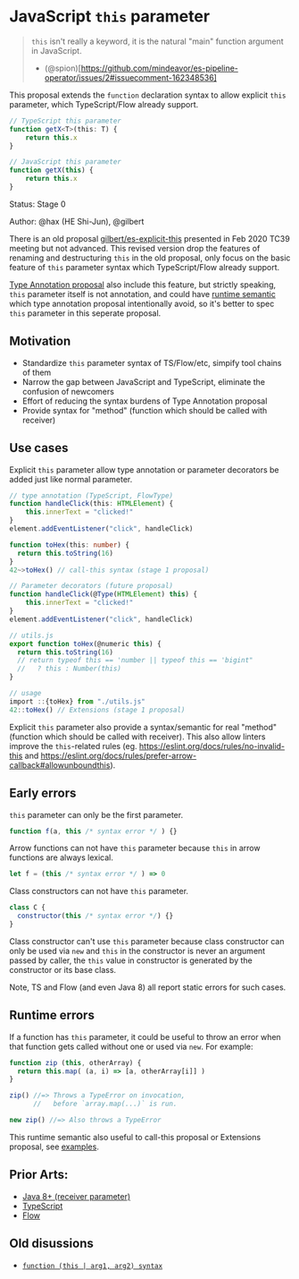 # JavaScript `this` parameter

> `this` isn't really a keyword, it is the natural "main" function argument in JavaScript.
> - (@spion)[https://github.com/mindeavor/es-pipeline-operator/issues/2#issuecomment-162348536]

This proposal extends the `function` declaration syntax to allow explicit `this` parameter, which TypeScript/Flow already support.

```ts
// TypeScript this parameter
function getX<T>(this: T) {
	return this.x
}
```

```js
// JavaScript this parameter
function getX(this) {
	return this.x
}
```

Status: Stage 0

Author: @hax (HE Shi-Jun), @gilbert

There is an old proposal [gilbert/es-explicit-this](https://github.com/gilbert/es-explicit-this) presented in Feb 2020 TC39 meeting but not advanced. This revised version drop the features of renaming and destructuring `this` in the old proposal, only focus on the basic feature of `this` parameter syntax which TypeScript/Flow already support.

[Type Annotation proposal](https://github.com/tc39/proposal-type-annotations/blob/a4315be8a311980ca525dc539585b10b7478a63e/README.md#this-parameters) also include this feature, but strictly speaking, `this` parameter itself is not annotation, and could have [runtime semantic](#runtime-errors) which type annotation proposal intentionally avoid, so it's better to spec `this` parameter in this seperate proposal. 

## Motivation

- Standardize `this` parameter syntax of TS/Flow/etc, simpify tool chains of them
- Narrow the gap between JavaScript and TypeScript, eliminate the confusion of newcomers
- Effort of reducing the syntax burdens of Type Annotation proposal
- Provide syntax for "method" (function which should be called with receiver)

## Use cases

Explicit `this` parameter allow type annotation or parameter decorators be added just like normal parameter.

```ts
// type annotation (TypeScript, FlowType)
function handleClick(this: HTMLElement) {
	this.innerText = "clicked!"
}
element.addEventListener("click", handleClick)
```

```ts
function toHex(this: number) {
  return this.toString(16)
}
42~>toHex() // call-this syntax (stage 1 proposal)
```

```ts
// Parameter decorators (future proposal)
function handleClick(@Type(HTMLElement) this) {
	this.innerText = "clicked!"
}
element.addEventListener("click", handleClick)
```

```ts
// utils.js
export function toHex(@numeric this) {
  return this.toString(16) 
  // return typeof this == 'number || typeof this == 'bigint"
  //   ? this : Number(this)
}

// usage
import ::{toHex} from "./utils.js"
42::toHex() // Extensions (stage 1 proposal)
```

Explicit `this` parameter also provide a syntax/semantic for real "method" (function which should be called with receiver). This also allow linters improve the `this`-related rules (eg. https://eslint.org/docs/rules/no-invalid-this and https://eslint.org/docs/rules/prefer-arrow-callback#allowunboundthis).

## Early errors

`this` parameter can only be the first parameter.
```js
function f(a, this /* syntax error */ ) {}
```

Arrow functions can not have `this` parameter because `this` in arrow functions are always lexical.
```js
let f = (this /* syntax error */ ) => 0
```
Class constructors can not have `this` parameter.
```js
class C {
  constructor(this /* syntax error */) {}
}
```

Class constructor can't use `this` parameter because class constructor can only be used via `new` and `this` in the constructor is never an argument passed by caller, the `this` value in constructor is generated by the constructor or its base class.

Note, TS and Flow (and even Java 8) all report static errors for such cases.

## Runtime errors

If a function has `this` parameter, it could be useful to throw an error when that function gets called without one or used via `new`. For example:

```js
function zip (this, otherArray) {
  return this.map( (a, i) => [a, otherArray[i]] )
}

zip() //=> Throws a TypeError on invocation,
      //   before `array.map(...)` is run.

new zip() //=> Also throws a TypeError
```

This runtime semantic also useful to call-this proposal or Extensions proposal, see [examples](invoke-as-method.md).

## Prior Arts:
- [Java 8+ (receiver parameter)](https://docs.oracle.com/javase/specs/jls/se8/html/jls-8.html#jls-8.4.1-220)
- [TypeScript](https://www.typescriptlang.org/docs/handbook/2/classes.html#this-parameters)
- [Flow](https://flow.org/en/docs/types/functions/#toc-function-this)

## Old disussions
- [`function (this | arg1, arg2) syntax`](https://esdiscuss.org/topic/inner-functions-and-outer-this-re-that-hash-symbol#content-25)

